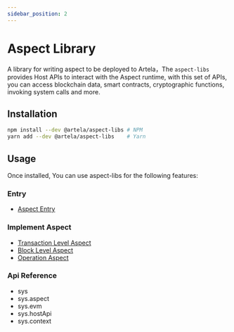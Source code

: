 ```yaml
---
sidebar_position: 2
---
```


# Aspect Library

A library for writing aspect to be deployed to Artela，The `aspect-libs` provides Host APIs to interact with the Aspect
runtime, with this set of APIs, you can access blockchain data, smart
contracts, cryptographic functions, invoking system calls and more.

## Installation

```sh
npm install --dev @artela/aspect-libs # NPM
yarn add --dev @artela/aspect-libs    # Yarn
```

## Usage

Once installed, You can use aspect-libs for the following features:
### Entry

* [Aspect Entry](/develop/reference/aspect-lib/entry)

### Implement Aspect

* [Transaction Level Aspect](/develop/reference/aspect-lib/tx-level-aspect/overview)
* [Block Level Aspect](/develop/reference/aspect-lib/block-level-aspect/overview)
* [Operation Aspect](/develop/reference/aspect-lib/operation-aspect)

### Api Reference

* sys
* sys.aspect
* sys.evm
* sys.hostApi
* sys.context